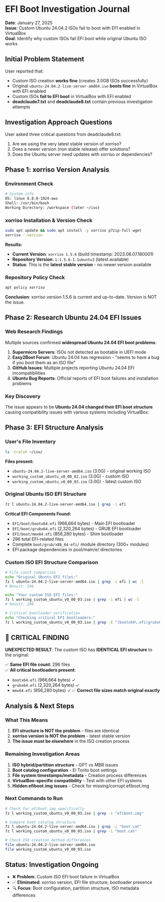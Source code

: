 # EFI Boot Investigation Journal
**Date**: January 27, 2025  
**Issue**: Custom Ubuntu 24.04.2 ISOs fail to boot with EFI enabled in VirtualBox  
**Goal**: Identify why custom ISOs fail EFI boot while original Ubuntu ISO works  

## Initial Problem Statement

User reported that:
- Custom ISO creation **works fine** (creates 3.0GB ISOs successfully)
- Original `ubuntu-24.04.2-live-server-amd64.iso` **boots fine** in VirtualBox with EFI enabled
- Custom ISOs **fail to EFI boot** in VirtualBox with EFI enabled
- **deadclaude7.txt** and **deadclaude8.txt** contain previous investigation attempts

## Investigation Approach Questions

User asked three critical questions from deadclaude8.txt:
1. Are we using the very latest stable version of xorriso?
2. Does a newer version (non stable release) offer solutions?
3. Does the Ubuntu server need updates with xorriso or dependencies?

## Phase 1: xorriso Version Analysis

### Environment Check
```bash
# System info
OS: linux 6.8.0-1024-aws
Shell: /usr/bin/bash
Working Directory: /workspace (later ~/iso)
```

### xorriso Installation & Version Check
```bash
sudo apt update && sudo apt install -y xorriso p7zip-full wget
xorriso --version
```

**Results:**
- **Current Version**: `xorriso 1.5.6` (build timestamp: 2023.06.07.180001)
- **Repository Version**: `1:1.5.6-1.1ubuntu3` (latest available)
- **Status**: This is the **latest stable version** - no newer version available

### Repository Policy Check
```bash
apt policy xorriso
```
**Conclusion**: xorriso version 1.5.6 is current and up-to-date. Version is NOT the issue.

## Phase 2: Research Ubuntu 24.04 EFI Issues

### Web Research Findings
Multiple sources confirmed **widespread Ubuntu 24.04 EFI boot problems**:

1. **Supermicro Servers**: ISOs not detected as bootable in UEFI mode
2. **Easy2Boot Forum**: Ubuntu 24.04 has regression - "seems to have a bug if you boot them as an ISO file"
3. **GitHub Issues**: Multiple projects reporting Ubuntu 24.04 EFI incompatibilities
4. **Ubuntu Bug Reports**: Official reports of EFI boot failures and installation problems

### Key Discovery
The issue appears to be **Ubuntu 24.04 changed their EFI boot structure** causing compatibility issues with various systems including VirtualBox.

## Phase 3: EFI Structure Analysis

### User's File Inventory
```bash
ls -tralsh ~/iso/
```
**Files present:**
- `ubuntu-24.04.2-live-server-amd64.iso` (3.0G) - original working ISO
- `working_custom_ubuntu_v0_00_02.iso` (3.0G) - custom ISO
- `working_custom_ubuntu_v0_00_03.iso` (3.0G) - latest custom ISO

### Original Ubuntu ISO EFI Structure
```bash
7z l ubuntu-24.04.2-live-server-amd64.iso | grep -i efi
```

**Critical EFI Components Found:**
- `EFI/boot/bootx64.efi` (966,664 bytes) - Main EFI bootloader
- `EFI/boot/grubx64.efi` (2,320,264 bytes) - GRUB EFI bootloader  
- `EFI/boot/mmx64.efi` (856,280 bytes) - Shim bootloader
- 296 total EFI-related files
- Complete `boot/grub/x86_64-efi/` module directory (300+ modules)
- EFI package dependencies in pool/main/e/ directories

### Custom ISO EFI Structure Comparison
```bash
# File count comparison
echo "Original Ubuntu EFI files:"
7z l ubuntu-24.04.2-live-server-amd64.iso | grep -i efi | wc -l
# Result: 296

echo "Your custom ISO EFI files:"  
7z l working_custom_ubuntu_v0_00_03.iso | grep -i efi | wc -l
# Result: 296

# Critical bootloader verification
echo "Checking critical EFI bootloaders:"
7z l working_custom_ubuntu_v0_00_03.iso | grep -E "(bootx64\.efi|grubx64\.efi|mmx64\.efi)"
```

## 🎯 CRITICAL FINDING

**UNEXPECTED RESULT**: The custom ISO has **IDENTICAL EFI structure** to the original:

✅ **Same EFI file count**: 296 files  
✅ **All critical bootloaders present**:
- `bootx64.efi` (966,664 bytes) ✓
- `grubx64.efi` (2,320,264 bytes) ✓  
- `mmx64.efi` (856,280 bytes) ✓
✅ **Correct file sizes match original exactly**

## Analysis & Next Steps

### What This Means
1. **EFI structure is NOT the problem** - files are identical
2. **xorriso version is NOT the problem** - latest stable version
3. **The issue must be elsewhere** in the ISO creation process

### Remaining Investigation Areas
1. **ISO hybrid/partition structure** - GPT vs MBR issues
2. **Boot catalog configuration** - El Torito boot settings  
3. **File system timestamps/metadata** - Creation process differences
4. **VirtualBox-specific compatibility** - Test with other EFI systems
5. **Hidden efiboot.img issues** - Check for missing/corrupt efiboot.img

### Next Commands to Run
```bash
# Check for efiboot.img specifically
7z l working_custom_ubuntu_v0_00_03.iso | grep -i "efiboot.img"

# Compare boot catalog structure
7z l ubuntu-24.04.2-live-server-amd64.iso | grep -i "boot.cat"
7z l working_custom_ubuntu_v0_00_03.iso | grep -i "boot.cat"

# Check ISO creation method differences
file ubuntu-24.04.2-live-server-amd64.iso
file working_custom_ubuntu_v0_00_03.iso
```

## Status: Investigation Ongoing
- ❌ **Problem**: Custom ISO EFI boot failure in VirtualBox
- ✅ **Eliminated**: xorriso version, EFI file structure, bootloader presence
- 🔍 **Focus**: Boot configuration, partition structure, ISO metadata differences